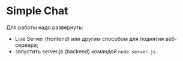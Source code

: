 # Simple Chat
Для работы надо развернуть:
 * Live Server (frontend) или другим способом для поднятия веб-сервера;
 * запустить server.js (backend) командой `node server.js`.